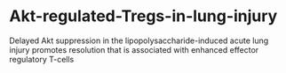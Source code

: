 # Akt-regulated-Tregs-in-lung-injury
Delayed Akt suppression in the lipopolysaccharide-induced acute lung injury promotes resolution that is associated with enhanced effector regulatory T-cells
